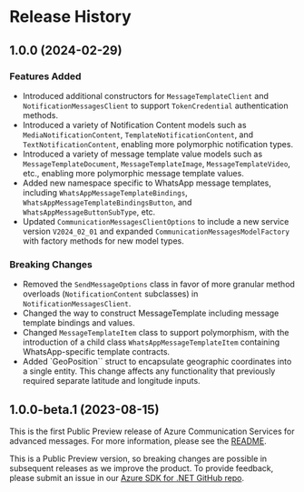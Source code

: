 # Release History

## 1.0.0 (2024-02-29)

### Features Added
- Introduced additional constructors for `MessageTemplateClient` and `NotificationMessagesClient` to support `TokenCredential` authentication methods.
- Introduced a variety of Notification Content models such as `MediaNotificationContent`, `TemplateNotificationContent`, and `TextNotificationContent`, enabling more polymorphic notification types.
- Introduced a variety of message template value models such as `MessageTemplateDocument`, `MessageTemplateImage`, `MessageTemplateVideo`, etc., enabling more polymorphic message template values.
- Added new namespace specific to WhatsApp message templates, including `WhatsAppMessageTemplateBindings`, `WhatsAppMessageTemplateBindingsButton`, and `WhatsAppMessageButtonSubType`, etc.
- Updated `CommunicationMessagesClientOptions` to include a new service version `V2024_02_01` and expanded `CommunicationMessagesModelFactory` with factory methods for new model types.

### Breaking Changes
- Removed the `SendMessageOptions` class in favor of more granular method overloads (`NotificationContent` subclasses) in `NotificationMessagesClient`.
- Changed the way to construct MessageTemplate including message template bindings and values.
- Changed `MessageTemplateItem` class  to support polymorphism, with the introduction of a child class `WhatsAppMessageTemplateItem` containing WhatsApp-specific template contracts.
- Added `GeoPosition`` struct to encapsulate geographic coordinates into a single entity. This change affects any functionality that previously required separate latitude and longitude inputs. 

## 1.0.0-beta.1 (2023-08-15)

This is the first Public Preview release of Azure Communication Services for advanced messages. For more information, please see the [README][read_me].

This is a Public Preview version, so breaking changes are possible in subsequent releases as we improve the product. To provide feedback, please submit an issue in our [Azure SDK for .NET GitHub repo][issues].

<!-- LINKS -->
[read_me]: https://github.com/Azure/azure-sdk-for-net/blob/main/sdk/communication/Azure.Communication.Messages/README.md
[issues]: https://github.com/Azure/azure-sdk-for-net/issues
